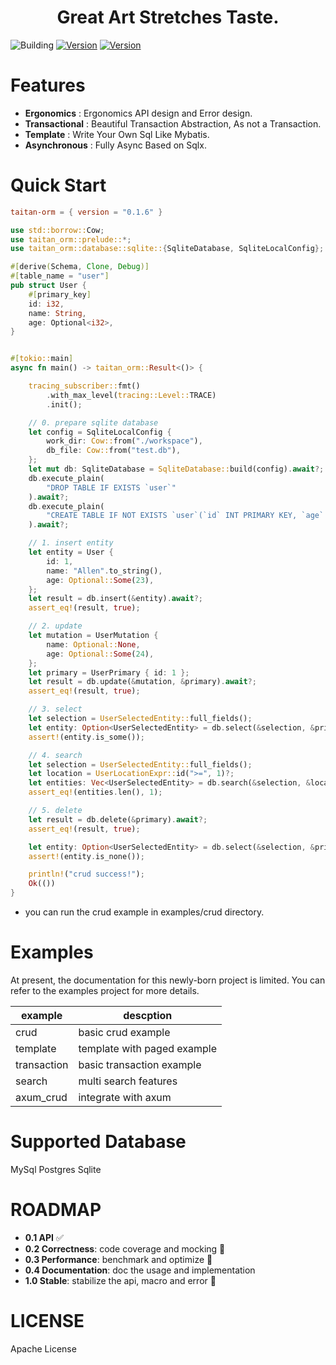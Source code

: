 <h1 align="center"> Great Art Stretches Taste. </h1>  

![Building](https://github.com/thegenius/taitan-orm/actions/workflows/rust-ci.yml/badge.svg)
[![Version](https://img.shields.io/badge/crates-0.1.6-green)](https://crates.io/crates/taitan-orm)
[![Version](https://img.shields.io/badge/Lines-16k-yellow)](https://crates.io/crates/taitan-orm)
# Features
-  **Ergonomics** : Ergonomics API design and Error design.
-  **Transactional** : Beautiful Transaction Abstraction, As not a Transaction.
-  **Template** : Write Your Own Sql Like Mybatis.
-  **Asynchronous** : Fully Async Based on Sqlx.

# Quick Start
```toml
taitan-orm = { version = "0.1.6" }
```
```rust 
use std::borrow::Cow;
use taitan_orm::prelude::*;
use taitan_orm::database::sqlite::{SqliteDatabase, SqliteLocalConfig};

#[derive(Schema, Clone, Debug)]
#[table_name = "user"]
pub struct User {
    #[primary_key]
    id: i32,
    name: String,
    age: Optional<i32>,
}


#[tokio::main]
async fn main() -> taitan_orm::Result<()> {

    tracing_subscriber::fmt()
        .with_max_level(tracing::Level::TRACE)
        .init();

    // 0. prepare sqlite database
    let config = SqliteLocalConfig {
        work_dir: Cow::from("./workspace"),
        db_file: Cow::from("test.db"),
    };
    let mut db: SqliteDatabase = SqliteDatabase::build(config).await?;
    db.execute_plain(
        "DROP TABLE IF EXISTS `user`"
    ).await?;
    db.execute_plain(
        "CREATE TABLE IF NOT EXISTS `user`(`id` INT PRIMARY KEY, `age` INT, `name` VARCHAR(64))",
    ).await?;

    // 1. insert entity
    let entity = User {
        id: 1,
        name: "Allen".to_string(),
        age: Optional::Some(23),
    };
    let result = db.insert(&entity).await?;
    assert_eq!(result, true);

    // 2. update
    let mutation = UserMutation {
        name: Optional::None,
        age: Optional::Some(24),
    };
    let primary = UserPrimary { id: 1 };
    let result = db.update(&mutation, &primary).await?;
    assert_eq!(result, true);

    // 3. select
    let selection = UserSelectedEntity::full_fields();
    let entity: Option<UserSelectedEntity> = db.select(&selection, &primary).await?;
    assert!(entity.is_some());

    // 4. search
    let selection = UserSelectedEntity::full_fields();
    let location = UserLocationExpr::id(">=", 1)?;
    let entities: Vec<UserSelectedEntity> = db.search(&selection, &location, &None, &None).await?;
    assert_eq!(entities.len(), 1);

    // 5. delete
    let result = db.delete(&primary).await?;
    assert_eq!(result, true);

    let entity: Option<UserSelectedEntity> = db.select(&selection, &primary).await?;
    assert!(entity.is_none());

    println!("crud success!");
    Ok(())
}
```
* you can run the crud example in examples/crud directory.

# Examples
At present, the documentation for this newly-born project is limited. You can refer to the examples project for more details.

| example     | descption                   |
|-------------|-----------------------------|
| crud        | basic crud example          |
| template    | template with paged example |
| transaction | basic transaction example   |
| search      | multi search features       |
| axum_crud   | integrate with axum         |
 
# Supported Database
 MySql 
 Postgres 
 Sqlite

# ROADMAP
- **0.1 API** :white_check_mark:
- **0.2 Correctness**: code coverage and mocking :pushpin:
- **0.3 Performance**: benchmark and optimize :pushpin:
- **0.4 Documentation**: doc the usage and implementation
- **1.0 Stable**: stabilize the api, macro and error :pushpin:



# LICENSE
Apache License